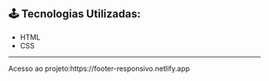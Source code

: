 <h2> 🕹️ Tecnologias Utilizadas: </h2>
<ul>
<li>HTML</li>
<li>CSS</li>
</ul>

<hr>

<p>Acesso ao projeto:https://footer-responsivo.netlify.app</p>
